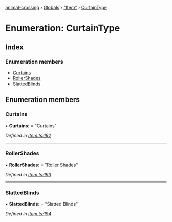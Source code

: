 [animal-crossing](../README.md) › [Globals](../globals.md) › ["Item"](../modules/_item_.md) › [CurtainType](_item_.curtaintype.md)

# Enumeration: CurtainType

## Index

### Enumeration members

* [Curtains](_item_.curtaintype.md#curtains)
* [RollerShades](_item_.curtaintype.md#rollershades)
* [SlattedBlinds](_item_.curtaintype.md#slattedblinds)

## Enumeration members

###  Curtains

• **Curtains**: = "Curtains"

*Defined in [Item.ts:192](https://github.com/Norviah/animal-crossing/blob/7daadc1/module/types/Item.ts#L192)*

___

###  RollerShades

• **RollerShades**: = "Roller Shades"

*Defined in [Item.ts:193](https://github.com/Norviah/animal-crossing/blob/7daadc1/module/types/Item.ts#L193)*

___

###  SlattedBlinds

• **SlattedBlinds**: = "Slatted Blinds"

*Defined in [Item.ts:194](https://github.com/Norviah/animal-crossing/blob/7daadc1/module/types/Item.ts#L194)*
